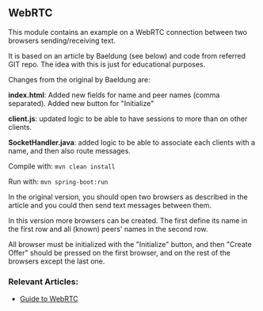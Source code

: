 ## WebRTC

This module contains an example on a WebRTC connection 
between two browsers sending/receiving text. 

It is based on an article by Baeldung (see below) and code 
from referred GIT repo. The idea with this is just for 
educational purposes.

Changes from the original by Baeldung are:

**index.html**: Added new fields for name and peer names 
(comma separated). Added new button for "Initialize" 

**client.js**: updated logic to be able to have sessions to 
more than on other clients.

**SocketHandler.java**: added logic to be able to associate 
each clients with a name, and then also route messages.

Compile with:
`mvn clean install`

Run with:
`mvn spring-boot:run`

In the original version, you should open two browsers as 
described in the article and you could then send 
text messages between them.

In this version more browsers can be created. The first 
define its name in the first row and all (known) peers' 
names in the second row. 


All browser must be initialized with the 
"Initialize" button, and then "Create Offer" should be 
pressed on the first browser, and on the rest of the browsers
except the last one.


### Relevant Articles:

- [Guide to WebRTC](https://www.baeldung.com/webrtc)

